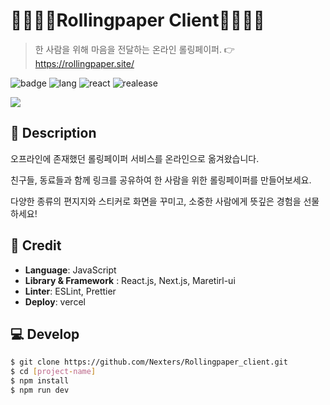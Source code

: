 # 👨‍👩‍👦‍👦Rollingpaper Client👨‍👩‍👦‍👦
> 한 사람을 위해 마음을 전달하는 온라인 롤링페이퍼. 👉  https://rollingpaper.site/

![badge](https://img.shields.io/badge/Part-Front--end-brightgreen) ![lang](https://img.shields.io/badge/Language-JavaScript-blue) ![react](https://img.shields.io/badge/Tech--stack-React-orange) ![realease](https://img.shields.io/badge/release-v1.0.0-yellow)



![](https://user-images.githubusercontent.com/38487811/90950455-85d36700-e48c-11ea-9b79-72b5dcb6c6d6.png)



## 🎁 Description

오프라인에 존재했던 롤링페이퍼 서비스를 온라인으로 옮겨왔습니다.

친구들, 동료들과 함께 링크를 공유하여 한 사람을 위한 롤링페이퍼를 만들어보세요.

다양한 종류의 편지지와 스티커로 화면을 꾸미고, 소중한 사람에게 뜻깊은 경험을 선물하세요!



## 🔧 Credit

- **Language**:  JavaScript
- **Library & Framework** : React.js, Next.js, Maretirl-ui
- **Linter**: ESLint, Prettier
- **Deploy**: vercel



## 💻 Develop

```bash
$ git clone https://github.com/Nexters/Rollingpaper_client.git
$ cd [project-name]
$ npm install
$ npm run dev
```





